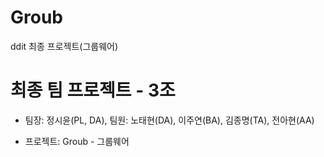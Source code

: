 # Groub
ddit 최종 프로젝트(그룹웨어)

# 최종 팀 프로젝트 - 3조
- 팀장: 정시윤(PL, DA), 팀원: 노태현(DA), 이주연(BA), 김종명(TA), 전아현(AA)

- 프로젝트: Groub - 그룹웨어
